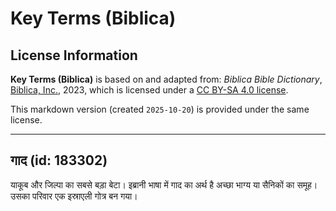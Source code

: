 # Key Terms (Biblica)

## License Information

**Key Terms (Biblica)** is based on and adapted from: _Biblica Bible Dictionary_, [Biblica, Inc.](https://www.biblica.com/), 2023, which is licensed under a [CC BY-SA 4.0 license](https://creativecommons.org/licenses/by-sa/4.0/legalcode.en).

This markdown version (created `2025-10-20`) is provided under the same license.



--------------------------------

## गाद (id: 183302)

याकूब और जिल्पा का सबसे बड़ा बेटा। इब्रानी भाषा में गाद का अर्थ है अच्छा भाग्य या सैनिकों का समूह। उसका परिवार एक इस्राएली गोत्र बन गया।



